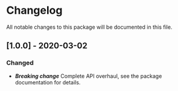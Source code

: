 # Changelog
All notable changes to this package will be documented in this file.

## [1.0.0] - 2020-03-02
### Changed
* ***Breaking change*** Complete API overhaul, see the package documentation for details.
